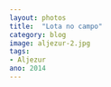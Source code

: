 ```yaml
---
layout: photos
title:  "Lota no campo"
category: blog
image: aljezur-2.jpg
tags:
- Aljezur
ano: 2014
---
```




